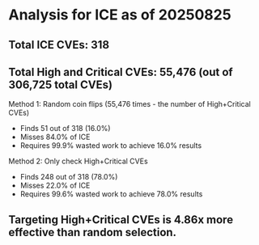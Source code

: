 # Analysis for ICE as of 20250825

## Total ICE CVEs: 318
## Total High and Critical CVEs: 55,476 (out of 306,725 total CVEs)

Method 1: Random coin flips (55,476 times - the number of High+Critical CVEs)
  - Finds 51 out of 318 (16.0%)
  - Misses 84.0% of ICE
  - Requires 99.9% wasted work to achieve 16.0% results

Method 2: Only check High+Critical CVEs
  - Finds 248 out of 318 (78.0%)
  - Misses 22.0% of ICE
  - Requires 99.6% wasted work to achieve 78.0% results

## Targeting High+Critical CVEs is 4.86x more effective than random selection.

